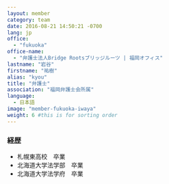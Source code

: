 ```yaml
---
layout: member
category: team
date: 2016-08-21 14:50:21 -0700
lang: jp
office:
  - "fukuoka"
office-name:
  - "弁護士法人Bridge Rootsブリッジルーツ | 福岡オフィス"
lastname: "岩谷"
firstname: "祐樹"
alias: "kyou"
title: "弁護士"
association: "福岡弁護士会所属"
language:
  - 日本語
image: "member-fukuoka-iwaya"
weight: 6 #this is for sorting order
---
```



### 経歴

- 札幌東高校　卒業
- 北海道大学法学部　卒業
- 北海道大学法学府　卒業
